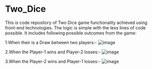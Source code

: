 # Two_Dice
This is code repository of Two Dice game functionality achieved using front-end technologies. The logic is simple with the less lines of code possible.
It includes following possible outcomes from the game:

1.When their is a Draw between two players:-
![image](https://github.com/om6208/Two_Dice/assets/116423195/f029a2f1-8e70-4e50-80de-5a63027bcdcd)

2.When the Player-1 wins and Player-2 losses:-
![image](https://github.com/om6208/Two_Dice/assets/116423195/ccd1bb85-c01e-42bd-a3f9-0d90a969a427)

3.When the Player-2 wins and Player-1 losses:-
![image](https://github.com/om6208/Two_Dice/assets/116423195/aaa5912f-2c52-4992-9b77-22ab86eb94d3)
